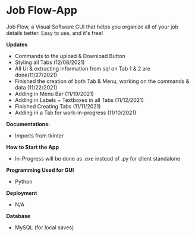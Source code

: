 # Job Flow-App

Job Flow, a Visual Software GUI that helps you organize all of your job details better.
Easy to use, and it's free!

**Updates**
- Commands to the upload & Download Button
- Styling all Tabs (12/08/2021)
- All UI & extracting information from sql on Tab 1 & 2 are done(11/27/2021)
- Finished the creation of both Tab & Menu, working on the commands & data (11/22/2021)
- Adding in Menu Bar (11/19/2021)
- Adding in Labels + Textboxes in all Tabs (11/12/2021) 
- Finished Creating Tabs (11/11/2021)
- Adding in a Tab for work-in-progress (11/10/2021)

**Documentations:**
- Imports from tkinter

**How to Start the App**
- In-Progress will be done as .exe instead of .py for client standalone

**Programming Used for GUI**
- Python 

**Deployment**
- N/A

**Database**
- MySQL (for local saves)
